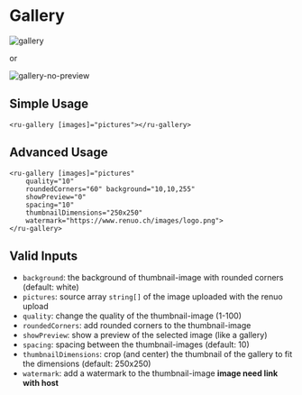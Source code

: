 # Gallery

![gallery](https://cloud.githubusercontent.com/assets/20790833/26243783/5d34cdfc-3c8d-11e7-8888-4165bd674983.png)

or

![gallery-no-preview](https://cloud.githubusercontent.com/assets/20790833/26243806/6c35bbb8-3c8d-11e7-8d3e-b208a9d7efa0.png)

## Simple Usage

```angular2html
<ru-gallery [images]="pictures"></ru-gallery>
```

## Advanced Usage

```angular2html
<ru-gallery [images]="pictures"
    quality="10"
    roundedCorners="60" background="10,10,255"
    showPreview="0"
    spacing="10"
    thumbnailDimensions="250x250"
    watermark="https://www.renuo.ch/images/logo.png">
</ru-gallery>
```

## Valid Inputs

* `background`: the background of thumbnail-image with rounded corners (default: white)
* `pictures`: source array `string[]` of the image uploaded with the renuo upload
* `quality`: change the quality of the thumbnail-image (1-100)
* `roundedCorners`: add rounded corners to the thumbnail-image
* `showPreview`: show a preview of the selected image (like a gallery)
* `spacing`: spacing between the thumbnail-images (default: 10)
* `thumbnailDimensions`: crop (and center) the thumbnail of the gallery to fit the dimensions (default: 250x250)
* `watermark`: add a watermark to the thumbnail-image **image need link with host**

